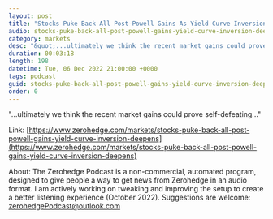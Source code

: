 ```yaml
---
layout: post
title: "Stocks Puke Back All Post-Powell Gains As Yield Curve Inversion Deepens"
audio: stocks-puke-back-all-post-powell-gains-yield-curve-inversion-deepens-0
category: markets
desc: "&quot;...ultimately we think the recent market gains could prove self-defeating...&quot;"
duration: 00:03:18
length: 198
datetime: Tue, 06 Dec 2022 21:00:00 +0000
tags: podcast
guid: stocks-puke-back-all-post-powell-gains-yield-curve-inversion-deepens-0
order: 0
---
```

&quot;...ultimately we think the recent market gains could prove self-defeating...&quot;

Link: [https://www.zerohedge.com/markets/stocks-puke-back-all-post-powell-gains-yield-curve-inversion-deepens](https://www.zerohedge.com/markets/stocks-puke-back-all-post-powell-gains-yield-curve-inversion-deepens)

About: The Zerohedge Podcast is a non-commercial, automated program, designed to give people a way to get news from Zerohedge in an audio format.  I am actively working on tweaking and improving the setup to create a better listening experience (October 2022).  Suggestions are welcome: [zerohedgePodcast@outlook.com](mailto:zerohedgePodcast@outlook.com)